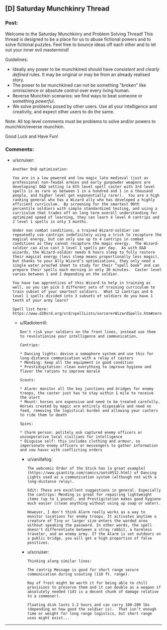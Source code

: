 ## [D] Saturday Munchkinry Thread

### Post:

Welcome to the Saturday Munchkinry and Problem Solving Thread! This thread is designed to be a place for us to abuse fictional powers and to solve fictional puzzles. Feel free to bounce ideas off each other and to let out your inner evil mastermind! 

Guidelines:

* Ideally any power to be munchkined should have *consistent* and *clearly defined* rules. It may be original or may be from an already realised story.
* The power to be munchkined can not be something "broken" like omniscience or absolute control over every living human.
* Reverse Munchkin scenarios: we find ways to beat someone or something  *powerful*.
* We solve problems posed by other users. Use all your intelligence and creativity, and expect other users to do the same.

Note: All top level comments must be problems to solve and/or powers to munchkin/reverse munchkin.

Good Luck and Have Fun!

### Comments:

- u/scruiser:
  ```
  Another DnD optimization:

  You are in a low powered and low magic late medieval (just as professional non-feudal armies and early gunpowder weapons are developing) D&D setting (a 6th level spell caster with 3rd level spells is as rare as between 1 in a hundred and 1 in a thousand people, and higher level get exponentially rarer).  You are a high ranking general who has a Wizard ally who has developed a highly efficient curriculum.  By screening for the smartest 90th percentile soldiers with simple standardized testing, and using a curriculum that trades off on long term overall understanding for optimized speed of learning, they can learn 4 level 0 cantrips and 2 level 1 spells in only 3 months.  

  Under non combat conditions, a trained Wizard-soldier can repeatedly use cantrips indefinitely using a trick to recapture the magical energy, but can only use up to 4 cantrips in combat conditions as they cannot recapture the magic energy.  The Wizard-soldier can also cast 3 level 1 spells per day.  As with D&D wizards, the Wizard-soldier needs 8 hours sleep to fully restore their magical energy (less sleep means proportionally less magic), but thanks to your Ally Wizard’s optimizations, they only need a single water proofed sheet to study for their “spell book” and can prepare their spells each morning in only 30 minutes.  Caster level varies between 1 and 2 depending on the soldier.

  You have two apprentices of this Wizard to help in training as well, so you can pick 3 different sets of training curriculum to train subset of your smartest soldiers.  What 12 cantrips and 6 level 1 spells divided into 3 subsets of soldiers do you have 1 tenth of your army learn?

  Spell list here: https://www.d20srd.org/srd/spellLists/sorcererWizardSpells.htm#zeroLevelSorcererWizardSpells
  ```

  - u/Radioterrill:
    ```
    Don't risk your soldiers on the front lines, instead use them to revolutionise your intelligence and communication.

    Cantrips:

    * Dancing lights: devise a semaphore system and use this for long-distance communication with a relay of casters
    * Mending: keep all the equipment in good condition
    * Prestidigitation: clean everything to improve hygiene and flavor the rations to improve morale

    Scouts:

    * Alarm: monitor all the key junctions and bridges for enemy troops, the caster just has to stay within 1 mile to receive the alert
    * Mount: horses are expensive and need to be treated carefully. Horses created by magic are entirely disposable and need no feed, removing the logistical burden and allowing your casters to ride them to death

    Spies:

    * Charm person: politely ask captured enemy officers or uncooperative local civilians for intelligence
    * Disguise self: this includes clothing and armour, so impersonate enemy officers or messengers to gather information and sow havoc with conflicting orders
    ```

    - u/vanillafog:
      ```
      The webcomic Order of the Stick has [a great example](https://www.giantitp.com/comics/oots0512.html) of Dancing Lights used as a communication system (although not with a long-distance relay).

      Edit: These are excellent suggestions in general. Especially the cantrips: Mending is great for repairing lightweight items (up to 1 pound), and Prestigitation makes good hygiene much easier (clean anything without using up soap or water).

      However, I don't think Alarm really works as a way to monitor locations for enemy troops. It activates anytime a creature of Tiny or larger size enters the warded area without speaking the password. In other words, the spell doesn't differentiate between a stray rabbit, a harmless traveler, and an enemy army. If the Alarm is set outdoors on a public bridge, you will get a high proportion of false positives.
      ```

    - u/scruiser:
      ```
      Thinking along similar lines:

      The cantrip Message is good for short range secure communication during scouting (110 ft. range).

      Ray of frost might be worth it for being able to chill provisions to preserve them and it can double as a weapon if absolutely needed (1d3 is a decent chunk of damage relative to a commoner).

      Floating disk lasts 1-2 hours and can carry 100-200 lbs (depending on how good the soldier is).  That isn’t enough time or weight for long range logistics, but short range uses might exist...
      ```

---

